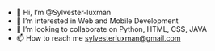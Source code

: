 - 👋 Hi, I’m @Sylvester-luxman
- 👀 I’m interested in Web and Mobile Development
- 💞️ I’m looking to collaborate on Python, HTML, CSS, JAVA
- 📫 How to reach me sylvesterluxman@gmail.com

<!---
Sylvester-luxman/Sylvester-luxman is a ✨ special ✨ repository because its `README.md` (this file) appears on your GitHub profile.
You can click the Preview link to take a look at your changes.
--->
